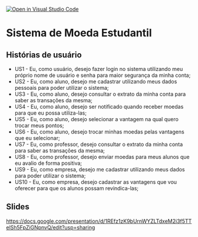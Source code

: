 [![Open in Visual Studio Code](https://classroom.github.com/assets/open-in-vscode-c66648af7eb3fe8bc4f294546bfd86ef473780cde1dea487d3c4ff354943c9ae.svg)](https://classroom.github.com/online_ide?assignment_repo_id=10767369&assignment_repo_type=AssignmentRepo)
# Sistema de Moeda Estudantil

## Histórias de usuário
- US1 - Eu, como usuário, desejo fazer login no sistema utilizando meu próprio nome de usuário e senha para maior segurança da minha conta;
- US2 - Eu, como aluno, desejo me cadastrar utilizando meus dados pessoais para poder utilizar o sistema;
- US3 - Eu, como aluno, desejo consultar o extrato da minha conta para saber as transações da mesma;
- US4 - Eu, como aluno, desejo ser notificado quando receber moedas para que eu possa utiliza-las;
- US5 - Eu, como aluno, desejo selecionar a vantagem na qual quero trocar meus pontos;
- US6 - Eu, como aluno, desejo trocar minhas moedas pelas vantagens que eu selecionar;
- US7 - Eu, como professor, desejo consultar o extrato da minha conta para saber as transações da mesma;
- US8 - Eu, como professor, desejo enviar moedas para meus alunos que eu avalio de forma positiva;
- US9 - Eu, como empresa, desejo me cadastrar utilizando meus dados para poder utilizar o sistema;
- US10 - Eu, como empresa, desejo cadastrar as vantagens que vou oferecer para que os alunos possam revindica-las;

## Slides
https://docs.google.com/presentation/d/1REfz1zK9bUrnWYZLTdxeM2i3f5TTelSh5FpZiGNpnvQ/edit?usp=sharing
